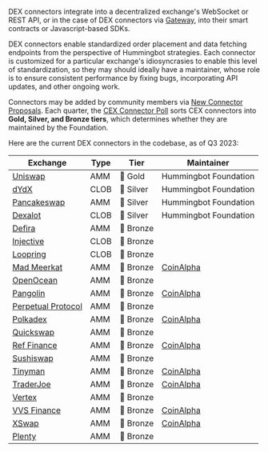 DEX connectors integrate into a decentralized exchange's WebSocket or REST API, or in the case of DEX connectors via [Gateway](/gateway), into their smart contracts or Javascript-based SDKs. 

DEX connectors enable standardized order placement and data fetching endpoints from the perspective of Hummingbot strategies. Each connector is customized for a particular exchange's idiosyncrasies to enable this level of standardization, so they may should ideally have a maintainer, whose role is to ensure consistent performance by fixing bugs, incorporating API updates, and other ongoing work.

Connectors may be added by community members via [New Connector Proposals](/governance/proposals). Each quarter, the [CEX Connector Poll](/governance/polls) sorts CEX connectors into **Gold, Silver, and Bronze tiers**, which determines whether they are maintained by the Foundation.

Here are the current DEX connectors in the codebase, as of Q3 2023:

| Exchange | Type | Tier | Maintainer |
|----------|------|------|------------|
| [Uniswap](./uniswap) | AMM | 🥇 Gold | Hummingbot Foundation |
| [dYdX](./dydx) | CLOB | 🥈 Silver | Hummingbot Foundation |
| [Pancakeswap](./pancakeswap) | AMM | 🥈 Silver | Hummingbot Foundation |
| [Dexalot](./dexalot) | CLOB | 🥈 Silver | Hummingbot Foundation |
| [Defira](./defira) | AMM | 🥉 Bronze
| [Injective](./injective) | CLOB | 🥉 Bronze
| [Loopring](./loopring) | CLOB | 🥉 Bronze
| [Mad Meerkat](./mad-meerkat) | AMM | 🥉 Bronze | [CoinAlpha](https://coinalpha.com) | 
| [OpenOcean](./openocean) | AMM | 🥉 Bronze
| [Pangolin](./pangolin) | AMM | 🥉 Bronze | [CoinAlpha](https://coinalpha.com) | 
| [Perpetual Protocol](./perp) | AMM | 🥉 Bronze
| [Polkadex](./polkadex) | AMM | 🥉 Bronze | [CoinAlpha](https://coinalpha.com) |
| [Quickswap](./quickswap) | AMM | 🥉 Bronze
| [Ref Finance](./ref) | AMM | 🥉 Bronze | [CoinAlpha](https://coinalpha.com) |
| [Sushiswap](./sushiswap) | AMM | 🥉 Bronze
| [Tinyman](./tinyman) | AMM | 🥉 Bronze | [CoinAlpha](https://coinalpha.com) |
| [TraderJoe](./traderjoe) | AMM | 🥉 Bronze | [CoinAlpha](https://coinalpha.com) |
| [Vertex](./vertex) | AMM | 🥉 Bronze
| [VVS Finance](./vvs) | AMM | 🥉 Bronze | [CoinAlpha](https://coinalpha.com) |
| [XSwap](./xswap) | AMM | 🥉 Bronze | [CoinAlpha](https://coinalpha.com) |
| [Plenty](./plenty) | AMM | 🥉 Bronze
